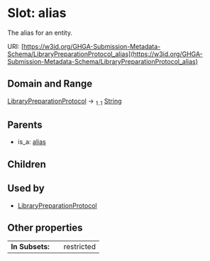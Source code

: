 
# Slot: alias


The alias for an entity.

URI: [https://w3id.org/GHGA-Submission-Metadata-Schema/LibraryPreparationProtocol_alias](https://w3id.org/GHGA-Submission-Metadata-Schema/LibraryPreparationProtocol_alias)


## Domain and Range

[LibraryPreparationProtocol](LibraryPreparationProtocol.md) &#8594;  <sub>1..1</sub> [String](types/String.md)

## Parents

 *  is_a: [alias](alias.md)

## Children


## Used by

 * [LibraryPreparationProtocol](LibraryPreparationProtocol.md)

## Other properties

|  |  |  |
| --- | --- | --- |
| **In Subsets:** | | restricted |

